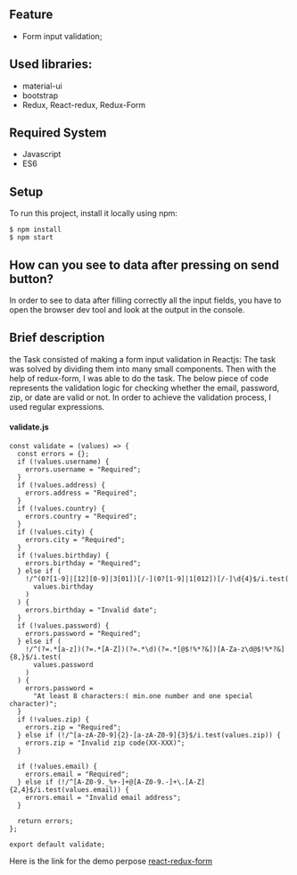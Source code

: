 

## Feature
* Form input validation;
## Used libraries: 
* material-ui
* bootstrap
* Redux, React-redux, Redux-Form
## Required System
* Javascript
* ES6


## Setup
To run this project, install it locally using npm:

```
$ npm install
$ npm start

```
## How can you see to data after pressing on send button?

In order to see to data after filling correctly all the input fields, you have to open the browser dev tool and look at the output in the console.

## Brief description
the Task consisted of making a form input validation in Reactjs: 
The task was solved by dividing them into many small components. Then with the help of redux-form,
I was able to do the task.
The below piece of code represents the validation logic for checking whether the email, password, zip, or date are valid or not.
In order to achieve the validation process, I used regular expressions.
#### validate.js
```
const validate = (values) => {
  const errors = {};
  if (!values.username) {
    errors.username = "Required";
  }
  if (!values.address) {
    errors.address = "Required";
  }
  if (!values.country) {
    errors.country = "Required";
  }
  if (!values.city) {
    errors.city = "Required";
  }
  if (!values.birthday) {
    errors.birthday = "Required";
  } else if (
    !/^(0?[1-9]|[12][0-9]|3[01])[/-](0?[1-9]|1[012])[/-]\d{4}$/i.test(
      values.birthday
    )
  ) {
    errors.birthday = "Invalid date";
  }
  if (!values.password) {
    errors.password = "Required";
  } else if (
    !/^(?=.*[a-z])(?=.*[A-Z])(?=.*\d)(?=.*[@$!%*?&])[A-Za-z\d@$!%*?&]{8,}$/i.test(
      values.password
    )
  ) {
    errors.password =
      "At least 8 characters:( min.one number and one special character)";
  }
  if (!values.zip) {
    errors.zip = "Required";
  } else if (!/^[a-zA-Z0-9]{2}-[a-zA-Z0-9]{3}$/i.test(values.zip)) {
    errors.zip = "Invalid zip code(XX-XXX)";
  }

  if (!values.email) {
    errors.email = "Required";
  } else if (!/^[A-Z0-9._%+-]+@[A-Z0-9.-]+\.[A-Z]{2,4}$/i.test(values.email)) {
    errors.email = "Invalid email address";
  }

  return errors;
};

export default validate;
```
Here is the link for the demo perpose [react-redux-form](https://form-validator-react-redux.netlify.app/)
